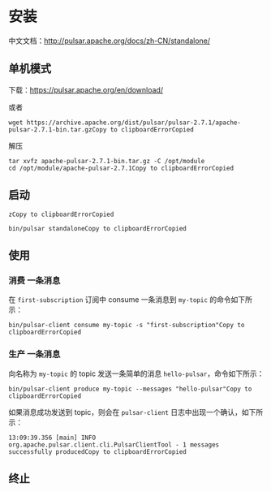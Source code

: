 # 安装

中文文档：<http://pulsar.apache.org/docs/zh-CN/standalone/>

## 单机模式

下载：<https://pulsar.apache.org/en/download/>

或者

```
wget https://archive.apache.org/dist/pulsar/pulsar-2.7.1/apache-pulsar-2.7.1-bin.tar.gzCopy to clipboardErrorCopied
```

解压

```
tar xvfz apache-pulsar-2.7.1-bin.tar.gz -C /opt/module
cd /opt/module/apache-pulsar-2.7.1Copy to clipboardErrorCopied
```

## 启动

```
zCopy to clipboardErrorCopied
```

```
bin/pulsar standaloneCopy to clipboardErrorCopied
```

## 使用

### 消费 一条消息

在 `first-subscription` 订阅中 consume 一条消息到 `my-topic` 的命令如下所示：

```
bin/pulsar-client consume my-topic -s "first-subscription"Copy to clipboardErrorCopied
```

### 生产 一条消息

向名称为 `my-topic` 的 topic 发送一条简单的消息 `hello-pulsar`，命令如下所示：

```
bin/pulsar-client produce my-topic --messages "hello-pulsar"Copy to clipboardErrorCopied
```

如果消息成功发送到 topic，则会在 `pulsar-client` 日志中出现一个确认，如下所示：

```
13:09:39.356 [main] INFO  org.apache.pulsar.client.cli.PulsarClientTool - 1 messages successfully producedCopy to clipboardErrorCopied
```

## 终止